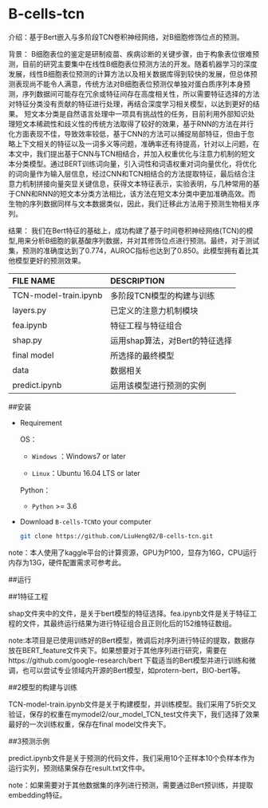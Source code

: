 # B-cells-tcn
介绍：基于Bert嵌入与多阶段TCN卷积神经网络，对B细胞修饰位点的预测。

背景：
    B细胞表位的鉴定是研制疫苗、疾病诊断的关键步骤，由于构象表位很难预测，目前的研究主要集中在线性B细胞表位预测方法的开发。随着机器学习的深度发展，线性B细胞表位预测的计算方法以及相关数据库得到较快的发展，但总体预测表现尚不能令人满意，传统方法对B细胞表位预测仅单独对蛋白质序列本身预测，序列数据间可能存在冗余或特征间存在高度相关性，所以需要特征选择的方法对特征分类没有贡献的特征进行处理，再结合深度学习相关模型，以达到更好的结果。
    短文本分类是自然语言处理中一项具有挑战性的任务，目前利用外部知识处理短文本稀疏性和歧义性的传统方法取得了较好的效果，基于RNN的方法在并行化方面表现不佳，导致效率较低，基于CNN的方法可以捕捉局部特征，但由于忽略上下文相关的特征以及一词多义等问题，准确率还有待提高，针对以上问题，在本文中，我们提出基于CNN与TCN相结合，并加入权重优化与注意力机制的短文本分类模型。通过BERT训练词向量，引入词性和词语权重对词向量优化，将优化的词向量作为输入层信息，经过CNN和TCN相结合的方法提取特征，最后结合注意力机制拼接向量突显关键信息，获得文本特征表示，实验表明，与几种常用的基于CNN和RNN的短文本分类方法相比，该方法在短文本分类中更加准确高效。而生物的序列数据同样与文本数据类似，因此，我们迁移此方法用于预测生物相关序列。

结果：
    我们在Bert特征的基础上，成功构建了基于时间卷积神经网络(TCN)的模型,用来分析B细胞的氨基酸序列数据，并对其修饰位点进行预测。最终，对于测试集，预测的准确度达到了0.774，AUROC指标也达到了0.850。此模型拥有着比其他模型更好的预测效果。
    

| FILE NAME           | DESCRIPTION                                                  |
| :------------------ | :----------------------------------------------------------- |
| TCN-model-train.ipynb  | 多阶段TCN模型的构建与训练 |
| layers.py           | 已定义的注意力机制模块 |
| fea.ipynb            | 特征工程与特征组合 |
| shap.py             | 运用shap算法，对Bert的特征选择 |
| final model       | 所选择的最终模型 |
| data                | 数据相关         |
| predict.ipynb          | 运用该模型进行预测的实例           |

##安装
- Requirement
  
  OS：
  
  - `Windows` ：Windows7 or later
  
  - `Linux`：Ubuntu 16.04 LTS or later
  
  Python：
  
  - `Python` >= 3.6
  
- Download `B-cells-TCN`to your computer

  ```bash
  git clone https://github.com/LiuHeng02/B-cells-tcn.git
  ```
note：本人使用了kaggle平台的计算资源，GPU为P100，显存为16G，CPU运行内存为13G，硬件配置需求可参考此。

##运行

##1特征工程

shap文件夹中的文件，是关于bert模型的特征选择。fea.ipynb文件是关于特征工程的文件，其最终运行结果为进行特征组合且正则化后的152维特征数组。

note:本项目是已使用训练好的Bert模型，微调后对序列进行特征的提取，数据存放在BERT_feature文件夹下。如果想要对于其他序列进行研究，需要在https://github.com/google-research/bert 下载适当的Bert模型并进行训练和微调，也可以尝试专业领域内开源的Bert模型，如protern-bert，BIO-bert等。

##2模型的构建与训练

TCN-model-train.ipynb文件是关于构建模型，并训练模型。我们采用了5折交叉验证，保存的权重在mymodel2/our_model_TCN_test文件夹下，我们选择了效果最好的一次训练权重，保存在final model文件夹下。

##3预测示例

predict.ipynb文件是关于预测的代码文件，我们采用10个正样本10个负样本作为运行实列，预测结果保存在result.txt文件中。

note：如果需要对于其他数据集的序列进行预测，需要通过Bert预训练，并提取embedding特征。


